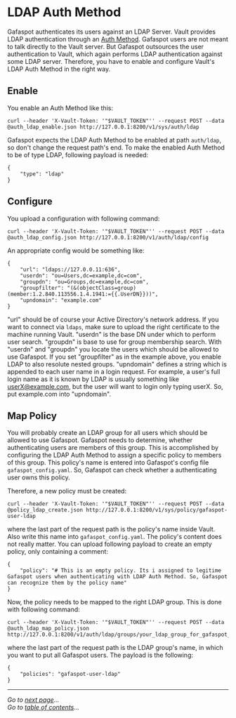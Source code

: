 # LDAP Auth Method

Gafaspot authenticates its users against an LDAP Server. Vault provides LDAP authentication through an [Auth Method](https://www.vaultproject.io/docs/auth/ldap.html). Gafaspot users are not meant to talk directly to the Vault server. But Gafaspot outsources the user authentication to Vault, which again performs LDAP authentication against some LDAP server. Therefore, you have to enable and configure Vault's LDAP Auth Method in the right way.

## Enable
You enable an Auth Method like this:

    curl --header 'X-Vault-Token: '"$VAULT_TOKEN"'' --request POST --data @auth_ldap_enable.json http://127.0.0.1:8200/v1/sys/auth/ldap

Gafaspot expects the LDAP Auth Method to be enabled at path `auth/ldap`, so don't change the request path's end. To make the enabled Auth Method to be of type LDAP, following payload is needed:

    {
        "type": "ldap"
    }

## Configure
You upload a configuration with following command:
    
    curl --header 'X-Vault-Token: '"$VAULT_TOKEN"'' --request POST --data @auth_ldap_config.json http://127.0.0.1:8200/v1/auth/ldap/config

An appropriate config would be something like:

    {
        "url": "ldaps://127.0.0.11:636",
        "userdn": "ou=Users,dc=example,dc=com",
        "groupdn": "ou=Groups,dc=example,dc=com",
        "groupfilter": "(&(objectClass=group)(member:1.2.840.113556.1.4.1941:={{.UserDN}}))",
        "upndomain": "example.com"
    }

"url" should be of course your Active Directory's network address. If you want to connect via `ldaps`, make sure to upload the right certificate to the machine running Vault. "userdn" is the base DN under which to perform user search. "groupdn" is base to use for group membership search. With "userdn" and "groupdn" you locate the users which should be allowed to use Gafaspot. If you set "groupfilter" as in the example above, you enable LDAP to also resolute nested groups. "upndomain" defines a string which is appended to each user name in a login request. For example, a user's full login name as it is known by LDAP is usually something like userX@example.com, but the user will want to login only typing userX. So, put example.com into "upndomain".

## Map Policy
You will probably create an LDAP group for all users which should be allowed to use Gafaspot. Gafaspot needs to determine, whether authenticating users are members of this group. This is accomplished by configuring the LDAP Auth Method to assign a specific policy to members of this group. This policy's name is entered into Gafaspot's config file `gafaspot_config.yaml`. So, Gafaspot can check whether a authenticating user owns this policy.

Therefore, a new policy must be created:

    curl --header 'X-Vault-Token: '"$VAULT_TOKEN"'' --request POST --data @policy_ldap_create.json http://127.0.0.1:8200/v1/sys/policy/gafaspot-user-ldap

where the last part of the request path is the policy's name inside Vault. Also write this name into `gafaspot_config.yaml`. The policy's content does not really matter. You can upload following payload to create an empty policy, only containing a comment:

    {
        "policy": "# This is an empty policy. Its i assigned to legitime Gafaspot users when authenticating with LDAP Auth Method. So, Gafaspot can recognize them by the policy name"
    }

Now, the policy needs to be mapped to the right LDAP group. This is done with following command:

    curl --header 'X-Vault-Token: '"$VAULT_TOKEN"'' --request POST --data @auth_ldap_map_policy.json http://127.0.0.1:8200/v1/auth/ldap/groups/your_ldap_group_for_gafaspot_users

where the last part of the request path is the LDAP group's name, in which you want to put all Gafaspot users. The payload is the following:

    {
        "policies": "gafaspot-user-ldap"
    }



---
*Go to [next page](secengs_general.md)...*  
*Go to [table of contents](README.md)...*
